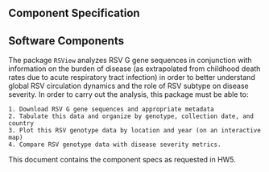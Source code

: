 ## Component Specification

## Software Components

The package `RSView` analyzes RSV G gene sequences in conjunction with information on the burden of disease (as extrapolated from childhood death rates due to acute respiratory tract infection) in order to better understand global RSV circulation dynamics and the role of RSV subtype on disease severity. In order to carry out the analysis, this package must be able to:
    
    1. Download RSV G gene sequences and appropriate metadata
    2. Tabulate this data and organize by genotype, collection date, and country
    3. Plot this RSV genotype data by location and year (on an interactive map)
    4. Compare RSV genotype data with disease severity metrics.  





This document contains the component specs as requested in HW5.

